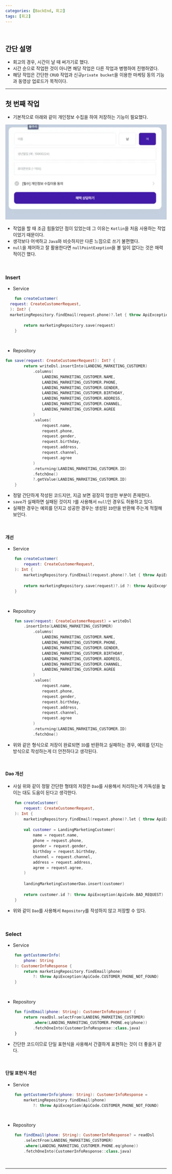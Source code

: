 ```yaml
---
categories: [BackEnd, 회고]
tags: [회고]
---
```


<br>

## 간단 설명

- 회고의 경우, 시간이 날 때 써가기로 했다. 
- 시간 순으로 작업한 것이 아니면 해당 작업은 다른 작업과 병행하여 진행하였다.
- 해당 작업은 간단한 `CRUD` 작업과 신규`private bucket`을 이용한 마케팅 동의 기능과 동영상 업로드가 목적이다.

---

## 첫 번째 작업

- 기본적으로 아래와 같이 개인정보 수집을 하여 저장하는 기능이 필요했다.

![img.png](../assets/img/postimg/2025-02-01/기본정보.png)

- 작업을 할 때 조금 힘들었던 점이 있었는데 그 이유는 `Kotlin`을 처음 사용하는 작업이었기 때문이다.
- 생각보다 어색하고 `Java`와 비슷하지만 다른 느낌으로 쓰기 불편했다.
- `null`을 제어하고 잘 활용한다면 `nullPointExeption`을 볼 일이 없다는 것은 매력적이긴 했다.

<br>

### Insert

- Service
```kotlin
    fun createCustomer(
  request: CreateCustomerRequest,
  ): Int? {
  marketingRepository.findEmail(request.phone)?.let { throw ApiException(ApiCode.EXISTS_CUSTOMER) }

        return marketingRepository.save(request)
    }
```

<br>

- Repository
```kotlin
fun save(request: CreateCustomerRequest): Int? {
        return writeDsl.insertInto(LANDING_MARKETING_CUSTOMER)
            .columns(
                LANDING_MARKETING_CUSTOMER.NAME,
                LANDING_MARKETING_CUSTOMER.PHONE,
                LANDING_MARKETING_CUSTOMER.GENDER,
                LANDING_MARKETING_CUSTOMER.BIRTHDAY,
                LANDING_MARKETING_CUSTOMER.ADDRESS,
                LANDING_MARKETING_CUSTOMER.CHANNEL,
                LANDING_MARKETING_CUSTOMER.AGREE
            )
            .values(
                request.name,
                request.phone,
                request.gender,
                request.birthday,
                request.address,
                request.channel,
                request.agree
            )
            .returning(LANDING_MARKETING_CUSTOMER.ID)
            .fetchOne()
            ?.getValue(LANDING_MARKETING_CUSTOMER.ID)
    }
```

- 정말 간단하게 작성된 코드지만, 지금 보면 굉장히 엉성한 부분이 존재한다.
- `save`가 실패하면 실패된 것이지 `?`를 사용해서 `null`인 경우도 허용하고 있다.
- 실패한 경우는 예외를 던지고 성공한 경우는 생성된 `ID`만을 반환해 주는게 적절해 보인다. 

<br>

#### 개선

- Service
```kotlin
    fun createCustomer(
        request: CreateCustomerRequest,
    ): Int {
        marketingRepository.findEmail(request.phone)?.let { throw ApiException(ApiCode.EXISTS_CUSTOMER) }

        return marketingRepository.save(request)?.id ?: throw ApiException(ApiCode.BAD_REQUEST)
    }
```

<br>

- Repository
```kotlin
    fun save(request: CreateCustomerRequest) = writeDsl
        .insertInto(LANDING_MARKETING_CUSTOMER)
            .columns(
                LANDING_MARKETING_CUSTOMER.NAME,
                LANDING_MARKETING_CUSTOMER.PHONE,
                LANDING_MARKETING_CUSTOMER.GENDER,
                LANDING_MARKETING_CUSTOMER.BIRTHDAY,
                LANDING_MARKETING_CUSTOMER.ADDRESS,
                LANDING_MARKETING_CUSTOMER.CHANNEL,
                LANDING_MARKETING_CUSTOMER.AGREE
            )
            .values(
                request.name,
                request.phone,
                request.gender,
                request.birthday,
                request.address,
                request.channel,
                request.agree
            )
            .returning(LANDING_MARKETING_CUSTOMER.ID)
            .fetchOne()
```

- 위와 같은 형식으로 저장이 완료되면 `ID`를 반환하고 실패하는 경우, 예외를 던지는 방식으로 작성하는게 더 안전하다고 생각된다.

<br>

#### Dao 개선

- 사실 위와 같이 정말 간단한 형태의 저장은 `Dao`를 사용해서 처리하는게 가독성을 높이는 대도 도움이 된다고 생각한다.

```kotlin
    fun createCustomer(
        request: CreateCustomerRequest,
    ): Int {
        marketingRepository.findEmail(request.phone)?.let { throw ApiException(ApiCode.EXISTS_CUSTOMER) }

        val customer = LandingMarketingCustomer(
            name = request.name,
            phone = request.phone,
            gender = request.gender,
            birthday = request.birthday,
            channel = request.channel,
            address = request.address,
            agree = request.agree,
        )

        landingMarketingCustomerDao.insert(customer)

        return customer.id ?: throw ApiException(ApiCode.BAD_REQUEST)
    }
```
- 위와 같이 `Dao`를 사용해서 `Repository`를 작성하지 않고 저장할 수 있다.

<br>

### Select

- Service
```kotlin
    fun getCustomerInfo(
        phone: String
    ): CustomerInfoResponse {
        return marketingRepository.findEmail(phone)
            ?: throw ApiException(ApiCode.CUSTOMER_PHONE_NOT_FOUND)
    }
```

<br>

- Repository
```kotlin
    fun findEmail(phone: String): CustomerInfoResponse? {
        return readDsl.selectFrom(LANDING_MARKETING_CUSTOMER)
            .where(LANDING_MARKETING_CUSTOMER.PHONE.eq(phone))
            .fetchOneInto(CustomerInfoResponse::class.java)
    }
```
- 간단한 코드이므로 단일 표현식을 사용해서 간결하게 표현하는 것이 더 좋을거 같다.

<br>

#### 단일 표현식 개선

- Service
```kotlin
    fun getCustomerInfo(phone: String): CustomerInfoResponse =
        marketingRepository.findEmail(phone)
            ?: throw ApiException(ApiCode.CUSTOMER_PHONE_NOT_FOUND)
```

<br>

- Repository
```kotlin
    fun findEmail(phone: String): CustomerInfoResponse? = readDsl
        .selectFrom(LANDING_MARKETING_CUSTOMER)
        .where(LANDING_MARKETING_CUSTOMER.PHONE.eq(phone))
        .fetchOneInto(CustomerInfoResponse::class.java)
```

<br>

---

<br>



